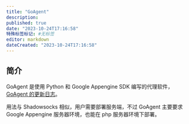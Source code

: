 ```yaml
---
title: "GoAgent"
description:
published: true
date: "2023-10-24T17:16:58"
特殊标签标记: #无标签
editor: markdown
dateCreated: "2023-10-24T17:16:58"
---
```


## 简介

GoAgent 是使用 Python 和 Google Appengine SDK 编写的代理软件，[GoAgent 的更新日志](https://gist.github.com/gledos/9869bbd0e58b8ff371b5b7dafd5cdf4a)。

用法与 Shadowsocks 相似，用户需要部署服务端，不过 GoAgent 主要要求 Google Appengine 服务器环境，也能在 php 服务器环境下部署。
